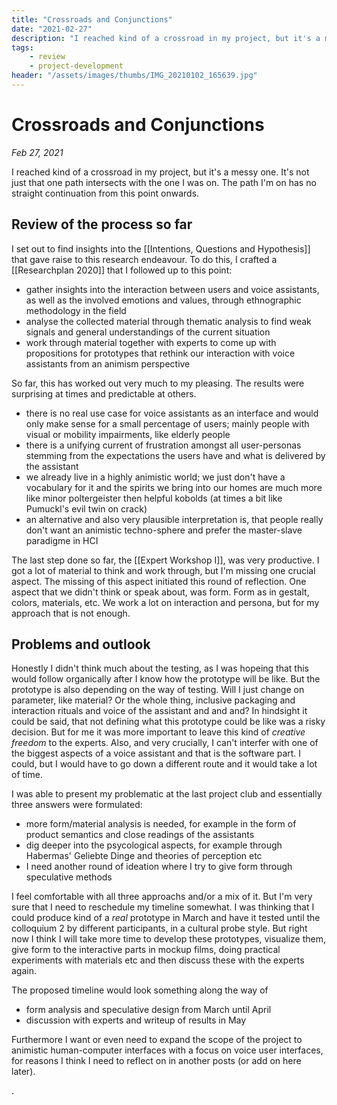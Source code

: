 ```yaml
---
title: "Crossroads and Conjunctions"
date: "2021-02-27"
description: "I reached kind of a crossroad in my project, but it's a messy one. It's not just that one path intersects with the one I was on. The path I'm on has no straight continuation from this point onwards."
tags:
    - review
    - project-development
header: "/assets/images/thumbs/IMG_20210102_165639.jpg"
---
```

# Crossroads and Conjunctions
*Feb 27, 2021*

I reached kind of a crossroad in my project, but it's a messy one. It's not just that one path intersects with the one I was on. The path I'm on has no straight continuation from this point onwards.

## Review of the process so far
I set out to find insights into the [[Intentions, Questions and Hypothesis]] that gave raise to this research endeavour. To do this, I crafted a [[Researchplan 2020]] that I followed up to this point:

- gather insights into the interaction between users and voice assistants, as well as the involved emotions and values, through ethnographic methodology in the field
- analyse the collected material through thematic analysis to find weak signals and general understandings of the current situation
- work through material together with experts to come up with propositions for prototypes that rethink our interaction with voice assistants from an animism perspective

So far, this has worked out very much to my pleasing. The results were surprising at times and predictable at others.

- there is no real use case for voice assistants as an interface and would only make sense for a small percentage of users; mainly people with visual or mobility impairments, like elderly people
- there is a unifying current of frustration amongst all user-personas stemming from the expectations the users have and what is delivered by the assistant
- we already live in a highly animistic world; we just don't have a vocabulary for it and the spirits we bring into our homes are much more like minor poltergeister then helpful kobolds (at times a bit like Pumuckl's evil twin on crack)
- an alternative and also very plausible interpretation is, that people really don't want an animistic techno-sphere and prefer the master-slave paradigme in HCI

The last step done so far, the [[Expert Workshop I]], was very productive. I got a lot of material to think and work through, but I'm missing one crucial aspect. The missing of this aspect initiated this round of reflection. One aspect that we didn't think or speak about, was form. Form as in gestalt, colors, materials, etc. We work a lot on interaction and persona, but for my approach that is not enough.

## Problems and outlook

Honestly I didn't think much about the testing, as I was hopeing that this would follow organically after I know how the prototype will be like. But the prototype is also depending on the way of testing. Will I just change on parameter, like material? Or the whole thing, inclusive packaging and interaction rituals and voice of the assistant and and and? In hindsight it could be said, that not defining what this prototype could be like was a risky decision. But for me it was more important to leave this kind of *creative freedom* to the experts. 
Also, and very crucially, I can't interfer with one of the biggest aspects of a voice assistant and that is the software part. I could, but I would have to go down a different route and it would take a lot of time.

I was able to present my problematic at the last project club and essentially three answers were formulated:

- more form/material analysis is needed, for example in the form of product semantics and close readings of the assistants
- dig deeper into the psycological aspects, for example through Habermas' Geliebte Dinge and theories of perception etc
- I need another round of ideation where I try to give form through speculative methods

I feel comfortable with all three approachs and/or a mix of it. But I'm very sure that I need to reschedule my timeline somewhat. I was thinking that I could produce kind of a *real* prototype in March and have it tested until the colloquium 2 by different participants, in a cultural probe style. But right now I think I will take more time to develop these prototypes, visualize them, give form to the interactive parts in mockup films, doing practical experiments with materials etc and then discuss these with the experts again. 

The proposed timeline would look something along the way of

- form analysis and speculative design from March until April
- discussion with experts and writeup of results in May

Furthermore I want or even need to expand the scope of the project to animistic human-computer interfaces with a focus on voice user interfaces, for reasons I think I need to reflect on in another posts (or add on here later).

.